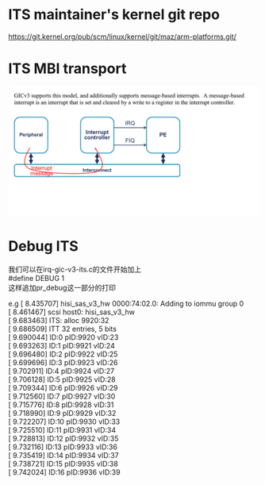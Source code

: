 # ITS maintainer's kernel git repo
https://git.kernel.org/pub/scm/linux/kernel/git/maz/arm-platforms.git/  

# ITS MBI transport 
![Image text](https://github.com/Luojiaxing1991/picture/blob/master/GICv3_MBI_transport.png)

# Debug ITS

我们可以在irq-gic-v3-its.c的文件开始加上  
#define DEBUG 1  
这样追加pr_debug这一部分的打印  

e.g
[    8.435707] hisi_sas_v3_hw 0000:74:02.0: Adding to iommu group 0  
[    8.461467] scsi host0: hisi_sas_v3_hw  
[    9.683463] ITS: alloc 9920:32  
[    9.686509] ITT 32 entries, 5 bits  
[    9.690044] ID:0 pID:9920 vID:23  
[    9.693263] ID:1 pID:9921 vID:24  
[    9.696480] ID:2 pID:9922 vID:25  
[    9.699696] ID:3 pID:9923 vID:26  
[    9.702911] ID:4 pID:9924 vID:27  
[    9.706128] ID:5 pID:9925 vID:28  
[    9.709344] ID:6 pID:9926 vID:29  
[    9.712560] ID:7 pID:9927 vID:30  
[    9.715776] ID:8 pID:9928 vID:31  
[    9.718990] ID:9 pID:9929 vID:32  
[    9.722207] ID:10 pID:9930 vID:33  
[    9.725510] ID:11 pID:9931 vID:34  
[    9.728813] ID:12 pID:9932 vID:35  
[    9.732116] ID:13 pID:9933 vID:36  
[    9.735419] ID:14 pID:9934 vID:37  
[    9.738721] ID:15 pID:9935 vID:38  
[    9.742024] ID:16 pID:9936 vID:39   


